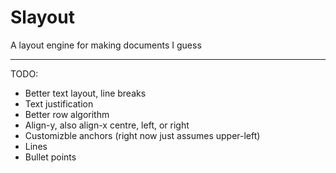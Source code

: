 Slayout
========
A layout engine for making documents I guess

-------------------

TODO:
 * Better text layout, line breaks
 * Text justification
 * Better row algorithm
 * Align-y, also align-x centre, left, or right
 * Customizble anchors (right now just assumes upper-left)
 * Lines
 * Bullet points